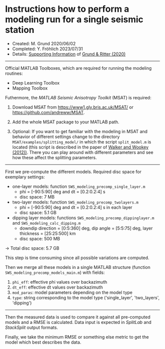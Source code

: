 # Instructions how to perform a modeling run for a single seismic station

- Created: M. Grund 2020/06/02
- Completed: Y. Fröhlich 2023/07/31
- Details: [Supporting Information](https://academic.oup.com/gji/article/223/3/1525/5893297#supplementary-data) of [Grund & Ritter (2020)](https://doi.org/10.1093/gji/ggaa388)

--------------------------------------------------------------------------------------

Official MATLAB Toolboxes, which are required for running the modeling routines:

- Deep Learning Toolbox
- Mapping Toolbox

Futhermore, the _MATLAB Seismic Anisotropy Toolkit_ (MSAT) is required:

1) Download MSAT from https://www1.gly.bris.ac.uk/MSAT/ or https://github.com/andreww/MSAT.

2) Add the whole MSAT package to your MATLAB path.

3) Optional: If you want to get familiar with the modeling in MSAT and behavior
   of different settings change to the directory `MSAT/examples/splitting_model/`
   in which the script `split_model.m` is located (this script is described in the
   paper of [Walker and Wookey (2012))](https://doi.org/10.1016/j.cageo.2012.05.031).
   There you can play around with different parameters and see how these affect the
   splitting parameters.

--------------------------------------------------------------------------------------

First we pre-compute the different models. Required disc space for exemplary settings:

- one-layer models: function `SWS_modeling_precomp_single_layer.m`
  - phi = [-90:5:90] deg and dt = [0.2:0.2:4] s
  - disc space: 7 MB
- two-layer models: function `SWS_modeling_precomp_twolayers.m`
  - phi = [-90:5:90] deg and dt = [0.2:0.2:4] s in each layer
  - disc space: 5.1 GB
- dipping layer models: functions `SWS_modeling_precomp_dippinglayer.m` and `SWS_modeling_calc_dipping.m`
  - downdip direction = [0:5:360] deg, dip angle = [5:5:75] deg, layer thickness = [25:25:500] km
  - disc space: 500 MB

&rarr; Total disc space: 5.7 GB

This step is time consuming since all possible variations are computed.

Then we merge all these models in a single MATLAB structure (function `SWS_modeling_precomp_models_main.m`) with fields:
1) `phi_eff`: effective phi values over backazimuth
2) `dt_eff`: effective dt values over backazimuth
3) `mod_paras`: model parameters depending on the model type
4) `type`: string corresponding to the model type ('single_layer', 'two_layers', 'dipping')

--------------------------------------------------------------------------------------

Then the measured data is used to compare it against all pre-computed models and a RMSE
is calculated. Data input is expected in _SplitLab_ and _StackSplit_ output formats.

Finally, we take the minimum RMSE or something else metric to get the model which best
describes the data.
